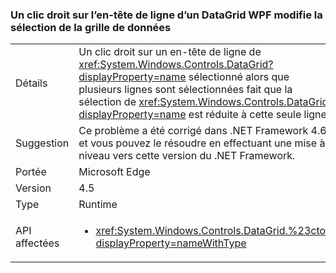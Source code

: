 ### <a name="right-clicking-on-a-wpf-datagrid-row-header-changes-the-datagrid-selection"></a>Un clic droit sur l’en-tête de ligne d’un DataGrid WPF modifie la sélection de la grille de données

|   |   |
|---|---|
|Détails|Un clic droit sur un en-tête de ligne de <xref:System.Windows.Controls.DataGrid?displayProperty=name> sélectionné alors que plusieurs lignes sont sélectionnées fait que la sélection de <xref:System.Windows.Controls.DataGrid?displayProperty=name> est réduite à cette seule ligne.|
|Suggestion|Ce problème a été corrigé dans .NET Framework 4.6 et vous pouvez le résoudre en effectuant une mise à niveau vers cette version du .NET Framework.|
|Portée|Microsoft Edge|
|Version|4.5|
|Type|Runtime|
|API affectées|<ul><li><xref:System.Windows.Controls.DataGrid.%23ctor?displayProperty=nameWithType></li></ul>|

